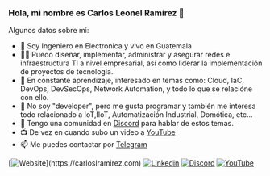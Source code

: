 ### Hola, mi nombre es Carlos Leonel Ramírez 👋

Algunos datos sobre mi:

- 🔭 Soy Ingeniero en Electronica y vivo en Guatemala
- :man_technologist: Puedo diseñar, implementar, administrar y asegurar redes e infraestructura TI a nivel empresarial, así como liderar la implementación de proyectos de tecnología.
- 🌱 En constante aprendizaje, interesado en temas como: Cloud, IaC, DevOps, DevSecOps, Network Automation, y todo lo que se relacióne con ello.
- 🤔 No soy "developer", pero me gusta programar y también me interesa todo relacionado a IoT,IIoT, Automatización Industrial, Domótica, etc...
- 💬 Tengo una comunidad en [Discord](https://discord.gg/RttaMbYBhN) para hablar de estos temas. 
- :tv: De vez en cuando subo un video a [YouTube](https://www.youtube.com/channel/UChtPrAWh26XlxuKT0GOojRQ)
- 📫 Me puedes contactar por [Telegram](https://t.me/CarlosLRamirez)

<div align="left">
  
[![Website](https://img.shields.io/badge/-MyBlog-blue?style=flat&logo=GoogleChrome&logoColor=white&link=[https://www.carloslramirez.com](https://carloslramirez.com))](https://carloslramirez.com)
[![Linkedin](https://img.shields.io/badge/-carloslrm-0077B5?style=flat&logo=Linkedin&logoColor=white&link=https://www.linkedin.com/in/carloslrm/)](https://www.linkedin.com/in/carloslrm/)
[![Discord](https://img.shields.io/discord/916007169319653467?label=discord&logo=discord)](https://discord.gg/RttaMbYBhN) 
[![YouTube](https://img.shields.io/youtube/channel/subscribers/UChtPrAWh26XlxuKT0GOojRQ?style=social)](https://www.youtube.com/channel/UChtPrAWh26XlxuKT0GOojRQ) 

</div>



<!--
**CarlosLRamirez/CarlosLRamirez** is a ✨ _special_ ✨ repository because its `README.md` (this file) appears on your GitHub profile.
-->
